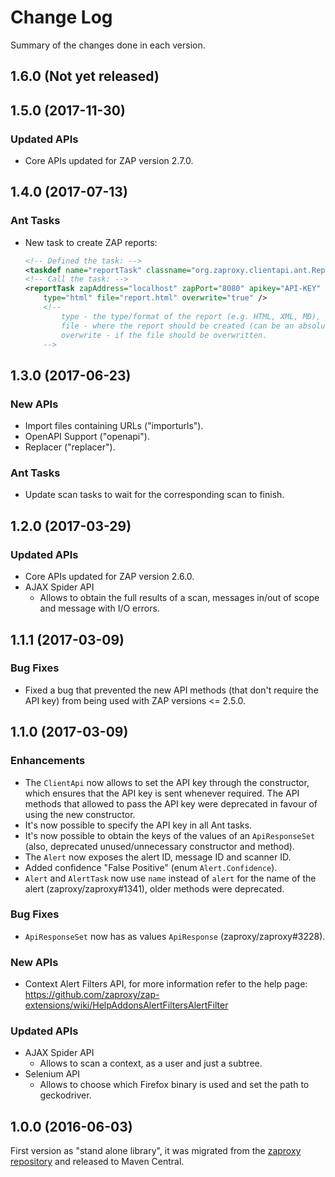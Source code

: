 # Change Log

Summary of the changes done in each version.

## 1.6.0 (Not yet released)


## 1.5.0 (2017-11-30)

### Updated APIs

 - Core APIs updated for ZAP version 2.7.0.

## 1.4.0 (2017-07-13)

### Ant Tasks

 - New task to create ZAP reports:
   ```XML
   <!-- Defined the task: -->
   <taskdef name="reportTask" classname="org.zaproxy.clientapi.ant.ReportTask" />
   <!-- Call the task: -->
   <reportTask zapAddress="localhost" zapPort="8080" apikey="API-KEY"
       type="html" file="report.html" overwrite="true" />
       <!--
           type - the type/format of the report (e.g. HTML, XML, MD), defaults to HTML.
           file - where the report should be created (can be an absolute path, if relative it is resolved against the build directory).
           overwrite - if the file should be overwritten.
       -->
   ```

## 1.3.0 (2017-06-23)

### New APIs

 - Import files containing URLs ("importurls").
 - OpenAPI Support ("openapi").
 - Replacer ("replacer").

### Ant Tasks

 - Update scan tasks to wait for the corresponding scan to finish.

## 1.2.0 (2017-03-29)

### Updated APIs

 - Core APIs updated for ZAP version 2.6.0.
 - AJAX Spider API
   - Allows to obtain the full results of a scan, messages in/out of scope and message with I/O errors.

## 1.1.1 (2017-03-09)

### Bug Fixes
 - Fixed a bug that prevented the new API methods (that don't require the API key) from being used with ZAP versions <= 2.5.0.

## 1.1.0 (2017-03-09)

### Enhancements
 - The `ClientApi` now allows to set the API key through the constructor, which ensures that the API key is sent whenever required. The API methods that allowed to pass the API key were deprecated in favour of using the new constructor.
 - It's now possible to specify the API key in all Ant tasks.
 - It's now possible to obtain the keys of the values of an `ApiResponseSet` (also, deprecated unused/unnecessary constructor and method).
 - The `Alert` now exposes the alert ID, message ID and scanner ID.
 - Added confidence "False Positive" (enum `Alert.Confidence`).
 - `Alert` and `AlertTask` now use `name` instead of `alert` for the name of the alert (zaproxy/zaproxy#1341), older methods were deprecated.

### Bug Fixes
 - `ApiResponseSet` now has as values `ApiResponse` (zaproxy/zaproxy#3228).

### New APIs

 - Context Alert Filters API, for more information refer to the help page: https://github.com/zaproxy/zap-extensions/wiki/HelpAddonsAlertFiltersAlertFilter

### Updated APIs

 - AJAX Spider API
   - Allows to scan a context, as a user and just a subtree.
 - Selenium API
   - Allows to choose which Firefox binary is used and set the path to geckodriver.

## 1.0.0 (2016-06-03)

First version as "stand alone library", it was migrated from the [zaproxy repository](https://github.com/zaproxy/zaproxy) and released to Maven Central.
